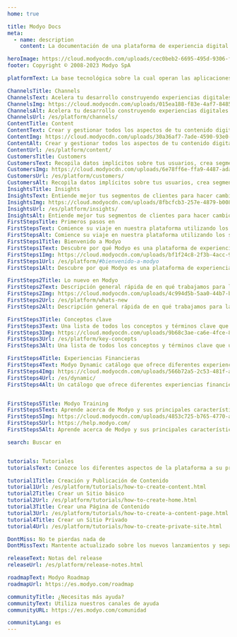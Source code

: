 ```yaml
---
home: true

title: Modyo Docs
meta:
  - name: description
    content: La documentación de una plataforma de experiencia digital de última generación para crear mejores productos digitales.

heroImage: https://cloud.modyocdn.com/uploads/cec0beb2-6695-495d-9306-f6ea1098b020/original/MP-Channels-and-Content.png
footer: Copyright © 2008-2023 Modyo SpA

platformText: La base tecnológica sobre la cual operan las aplicaciones

ChannelsTitle: Channels
ChannelsText: Acelera tu desarrollo construyendo experiencias digitales más rápido integradas a los sistemas de tu negocio.
ChannelsImg: https://cloud.modyocdn.com/uploads/015ea188-f83e-4af7-8485-4530731ddc7b/original/Channels.png
ChannelsAlt: Acelera tu desarrollo construyendo experiencias digitales más rápido integradas a los sistemas de tu negocio.
ChannelsUrl: /es/platform/channels/
ContentTitle: Content
ContentText: Crear y gestionar todos los aspectos de tu contenido digital gobernar y audita el contenido en cualquier canal digital, aplicación o destino final.
ContentImg: https://cloud.modyocdn.com/uploads/30a36af7-7ade-4590-93e0-183028634a1e/original/Content.png
ContentAlt: Crear y gestionar todos los aspectos de tu contenido digital gobernar y audita el contenido en cualquier canal digital, aplicación o destino final.
ContentUrl: /es/platform/content/
CustomersTitle: Customers
CustomersText: Recopila datos implícitos sobre tus usuarios, crea segmentos de clientes en tiempo real y personaliza la experiencia de tus audiencias más importantes.
CustomersImg: https://cloud.modyocdn.com/uploads/6e78ff6e-ffa9-4487-ada1-0ff1772e39bd/original/Customers.png
CustomersUrl: /es/platform/customers/
CustomersAlt: Recopila datos implícitos sobre tus usuarios, crea segmentos de clientes en tiempo real y personaliza la experiencia de tus audiencias más importantes.
InsightsTitle: Insights
InsightsText: Entiende mejor tus segmentos de clientes para hacer cambios en tus experiencias digitales, para optimizar tus objetivos y resultados.
InsightsImg: https://cloud.modyocdn.com/uploads/8fbcfcb3-257e-4879-b008-c4894536d49a/original/Insights.png
InsightsUrl: /es/platform/insights/
InsightsAlt: Entiende mejor tus segmentos de clientes para hacer cambios en tus experiencias digitales, para optimizar tus objetivos y resultados.
FirstStepsTitle: Primeros pasos en
FirstStepsText: Comience su viaje en nuestra plataforma utilizando los siguientes enlaces
FirstStepsAlt: Comience su viaje en nuestra plataforma utilizando los siguientes enlaces
FirstSteps1Title: Bienvenido a Modyo
FirstSteps1Text: Descubre por qué Modyo es una plataforma de experiencia digital de última generación.
FirstSteps1Img: https://cloud.modyocdn.com/uploads/bf1f24c8-2f3b-4acc-9a94-0db8b5fb2009/original/welcome.png
FirstSteps1Url: /es/platform/#bienvenido-a-modyo
FirstSteps1Alt: Descubre por qué Modyo es una plataforma de experiencia digital de última generación.

FirstSteps2Title: Lo nuevo en Modyo
FirstSteps2Text: Descripción general rápida de en qué trabajamos para la última versión.
FirstSteps2Img: https://cloud.modyocdn.com/uploads/4c994d5b-5aa0-44b7-b211-ef3d34cc5237/original/new.png
FirstSteps2Url: /es/platform/whats-new
FirstSteps2Alt: Descripción general rápida de en qué trabajamos para la última versión.

FirstSteps3Title: Conceptos clave
FirstSteps3Text: Una lista de todos los conceptos y términos clave que usamos para la plataforma.
FirstSteps3Img: https://cloud.modyocdn.com/uploads/9b68c3ae-ca6e-4fce-8097-5c4a5c559277/original/Key_concepts.png
FirstSteps3Url: /es/platform/key-concepts
FirstSteps3Alt: Una lista de todos los conceptos y términos clave que usamos para la plataforma.

FirstSteps4Title: Experiencias Financieras
FirstSteps4Text: Modyo Dynamic catálogo que ofrece diferentes experiencias financieras a tus necesidades.
FirstSteps4Img: https://cloud.modyocdn.com/uploads/566b72a5-2c53-481f-a1b8-5f6bde01278a/original/Widget.png
FirstSteps4Url: /es/dynamic/
FirstSteps4Alt: Un catálogo que ofrece diferentes experiencias financieras a tus necesidades.


FirstSteps5Title: Modyo Training
FirstSteps5Text: Aprende acerca de Modyo y sus principales características. Revisa nuestros cursos y material de entrenamiento.
FirstSteps5Img: https://cloud.modyocdn.com/uploads/4853c725-b765-4770-add1-d4cd4184ae10/original/Training.png
FirstSteps5Url: https://help.modyo.com/
FirstSteps5Alt: Aprende acerca de Modyo y sus principales características. Revisa nuestros cursos y material de entrenamiento.

search: Buscar en


tutorials: Tutoriales
tutorialsText: Conozce los diferentes aspectos de la plataforma a su propio ritmo.

tutorial1Title: Creación y Publicación de Contenido
tutorial1Url: /es/platform/tutorials/how-to-create-content.html
tutorial2Title: Crear un Sitio básico
tutorial2Url: /es/platform/tutorials/how-to-create-home.html
tutorial3Title: Crear una Página de Contenido
tutorial3Url: /es/platform/tutorials/how-to-create-a-content-page.html
tutorial4Title: Crear un Sitio Privado
tutorial4Url: /es/platform/tutorials/how-to-create-private-site.html

DontMiss: No te pierdas nada de
DontMissText: Mantente actualizado sobre los nuevos lanzamientos y sepa hacia dónde vamos.

releaseText: Notas del release
releaseUrl: /es/platform/release-notes.html

roadmapText: Modyo Roadmap
roadmapUrl: https://es.modyo.com/roadmap

communityTitle: ¿Necesitas más ayuda?
communityText: Utiliza nuestros canales de ayuda
communityURL: https://es.modyo.com/comunidad

communityLang: es
---
```

